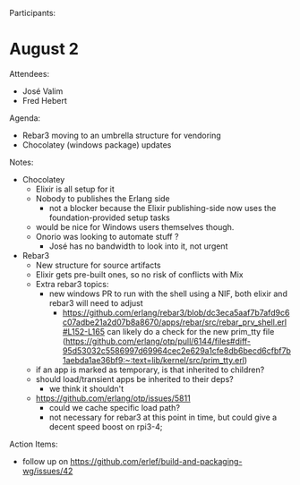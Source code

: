 Participants:

# August 2

Attendees:

- José Valim
- Fred Hebert

Agenda:

- Rebar3 moving to an umbrella structure for vendoring
- Chocolatey (windows package) updates

Notes:

- Chocolatey
  - Elixir is all setup for it
  - Nobody to publishes the Erlang side
     - not a blocker because the Elixir publishing-side now uses the foundation-provided setup tasks
  - would be nice for Windows users themselves though.
  - Onorio was looking to automate stuff ? 
     - José has no bandwidth to look into it, not urgent
- Rebar3
  - New structure for source artifacts
  - Elixir gets pre-built ones, so no risk of conflicts with Mix
  - Extra rebar3 topics:
     - new windows PR to run with the shell using a NIF, both elixir and rebar3 will need to adjust
        - https://github.com/erlang/rebar3/blob/dc3eca5aaf7b7afd9c6c07adbe21a2d07b8a8670/apps/rebar/src/rebar_prv_shell.erl#L152-L165 can likely do a check for the new prim_tty file (https://github.com/erlang/otp/pull/6144/files#diff-95d53032c5586997d69964cec2e629a1cfe8db6becd6cfbf7b1aebda1ae36bf9:~:text=lib/kernel/src/prim_tty.erl)
  - if an app is marked as temporary, is that inherited to children?
  - should load/transient apps be inherited to their deps?
     - we think it shouldn't
  - https://github.com/erlang/otp/issues/5811
     - could we cache specific load path?
     - not necessary for rebar3 at this point in time, but could give a decent speed boost on rpi3-4;

Action Items:
- follow up on https://github.com/erlef/build-and-packaging-wg/issues/42
 

